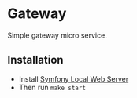 # Gateway

Simple gateway micro service.

## Installation

  - Install [Symfony Local Web Server](https://symfony.com/doc/current/setup/symfony_server.html)
  - Then run `make start`
